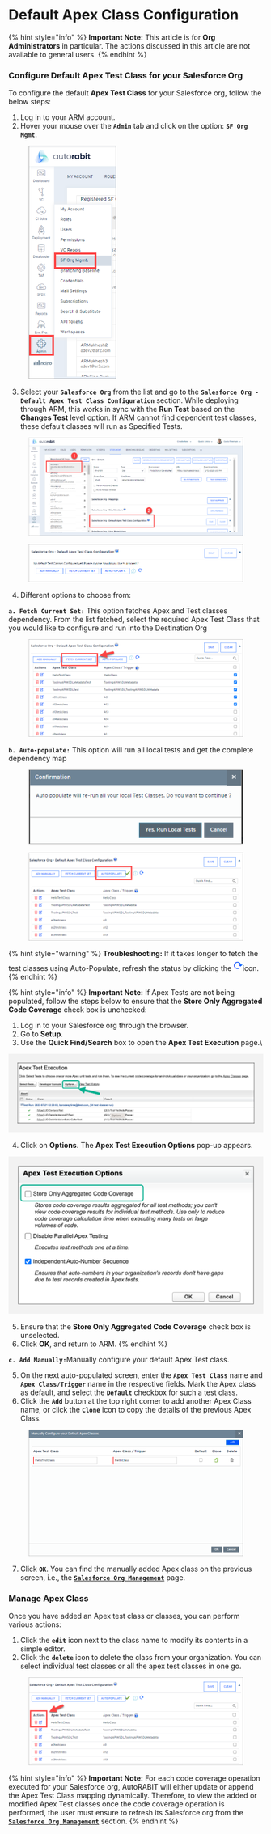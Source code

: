 # Default Apex Class Configuration

{% hint style="info" %}
**Important Note:** This article is for **Org Administrators** in particular. The actions discussed in this article are not available to general users. &#x20;
{% endhint %}

### Configure Default Apex Test Class for your Salesforce Org <a href="#configure-default-apex-text-class-for-your-salesforce-org" id="configure-default-apex-text-class-for-your-salesforce-org"></a>

To configure the default **Apex Test Class** for your Salesforce org, follow the below steps:&#x20;

1. Log in to your ARM account.
2. Hover your mouse over the **`Admin`** tab and click on the option: **`SF Org Mgmt`**.

<figure><img src="../../../../.gitbook/assets/image (769).png" alt="" width="173"><figcaption></figcaption></figure>

3. Select your **`Salesforce Org`** from the list and go to the **`Salesforce Org - Default Apex Test Class Configuration`** section. While deploying through ARM, this works in sync with the **Run Test** based on the **Changes Test** level option. If ARM cannot find dependent test classes, these default classes will run as Specified Tests.

<figure><img src="../../../../.gitbook/assets/image (770).png" alt=""><figcaption></figcaption></figure>

<figure><img src="../../../../.gitbook/assets/image (771).png" alt=""><figcaption></figcaption></figure>

4. Different options to choose from:

&#x20;    **`a. Fetch Current Set:`** This option fetches Apex and Test classes dependency. From the list     fetched, select the required Apex Test Class that you would like to configure and run into the Destination Org

<figure><img src="../../../../.gitbook/assets/image (772).png" alt=""><figcaption></figcaption></figure>

&#x20;    **`b. Auto-populate:`** This option will run all local tests and get the complete dependency map

<figure><img src="../../../../.gitbook/assets/image (773).png" alt=""><figcaption></figcaption></figure>

<figure><img src="../../../../.gitbook/assets/image (774).png" alt=""><figcaption></figcaption></figure>

{% hint style="warning" %}
**Troubleshooting:** If it takes longer to fetch the test classes using Auto-Populate, refresh the status by clicking the![](<../../../../.gitbook/assets/image (775).png>)icon.
{% endhint %}

{% hint style="info" %}
**Important Note:** If Apex Tests are not being populated, follow the steps below to ensure that the **Store Only Aggregated Code Coverage** check box is unchecked:

1. Log in to your Salesforce org through the browser.
2. Go to **Setup**.
3. Use the **Quick Find/Search** box to open the **Apex Test Execution** page.\


![](<../../../../.gitbook/assets/image (776).png>)

4. Click on **Options**. The **Apex Test Execution Options** pop-up appears.

![](<../../../../.gitbook/assets/image (777).png>)

5. Ensure that the **Store Only Aggregated Code Coverage** check box is unselected.
6. Click **OK**, and return to ARM.
{% endhint %}

&#x20;    **`c. Add Manually:`**&#x4D;anually configure your default Apex Test class.

5. On the next auto-populated screen, enter the **`Apex Test Class`** name and **`Apex Class/Trigger`** name in the respective fields. Mark the Apex class as default, and select the **`Default`** checkbox for such a test class.
6. Click the **`Add`** button at the top right corner to add another Apex Class name, or click the **`Clone`** icon to copy the details of the previous Apex Class.

<figure><img src="../../../../.gitbook/assets/image (778).png" alt="" width="563"><figcaption></figcaption></figure>

7. Click **`OK`**. You can find the manually added Apex class on the previous screen, i.e., the [**`Salesforce Org Management`**](../../getting-started/salesforce-org-management.md) page.

### Manage Apex Class <a href="#manage-apex-class" id="manage-apex-class"></a>

Once you have added an Apex test class or classes, you can perform various actions:

1. Click the **`edit`** icon next to the class name to modify its contents in a simple editor.
2. Click the **`delete`** icon to delete the class from your organization. You can select individual test classes or all the apex test classes in one go.

<figure><img src="../../../../.gitbook/assets/image (779).png" alt=""><figcaption></figcaption></figure>

{% hint style="info" %}
**Important Note:** For each code coverage operation executed for your Salesforce org, AutoRABIT will either update or append the Apex Test Class mapping dynamically. Therefore, to view the added or modified Apex Test classes once the code coverage operation is performed, the user must ensure to refresh its Salesforce org from the [**`Salesforce Org Management`**](../../getting-started/salesforce-org-management.md) section.
{% endhint %}
